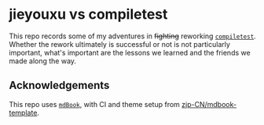 # jieyouxu vs compiletest

This repo records some of my adventures in ~~fighting~~ reworking [`compiletest`]. Whether the
rework ultimately is successful or not is not particularly important, what's important are the
lessons we learned and the friends we made along the way.

[`compiletest`]: https://github.com/rust-lang/rust/tree/master/src/tools/compiletest

## Acknowledgements

This repo uses [`mdBook`], with CI and theme setup from [zjp-CN/mdbook-template].

[`mdBook`]: https://github.com/rust-lang/mdBook
[zjp-CN/mdbook-template]: https://github.com/zjp-CN/mdbook-template
